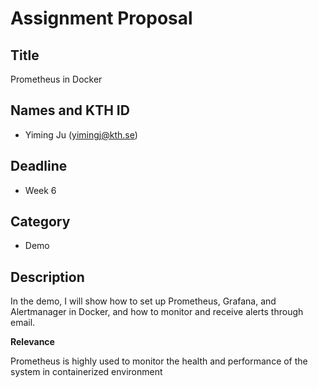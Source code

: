 # Assignment Proposal

## Title

Prometheus in Docker

## Names and KTH ID

  - Yiming Ju (yimingj@kth.se)

## Deadline

- Week 6

## Category

- Demo

## Description

In the demo, I will show how to set up Prometheus, Grafana, and Alertmanager in Docker, and how to monitor and receive alerts through email. 

**Relevance**

Prometheus is highly used to monitor the health and performance of the system in containerized environment
